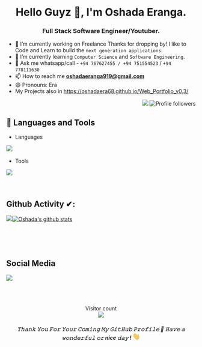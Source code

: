 <h1 align="center">Hello Guyz 👋, I'm Oshada Eranga.</h1>
<h3 align="center">Full Stack Software Engineer/Youtuber.</h3>

- 🔭 I’m currently working on Freelance Thanks for dropping by! I like to Code and Learn to build the `next generation applications`.
- 🌱 I’m currently learning `Computer Science` and `Software Engineering`.
- 💬 Ask me whatsapp/call - `+94 767627455 / +94 751554523` / `+94 778111630`
- 📫 How to reach me **oshadaeranga919@gmail.com** 
- 😄 Pronouns: Era
- My Projects also in https://oshadaera68.github.io/Web_Portfolio_v0.3/

<p align="Right">
<img src="https://img.shields.io/static/v1?label=Sponsor&message=%E2%9D%A4&logo=GitHub&link=%3Curl%3E&color=f88379">
<img alt="Profile followers" src="https://img.shields.io/github/followers/oshadaera68">
</p>

## 🔗  Languages and Tools
- Languages
<p align="left">
  <a href="https://skillicons.dev">
    <img src="https://skillicons.dev/icons?i=bootstrap,express,html,js,css,tailwind,ts,hibernate,java,jquery,mongodb,mysql,nodejs,react,py,spring,maven,materialui,firebase" />
  </a>
</p>

- Tools
<p align="left">
  <a href="https://skillicons.dev">
    <img src="https://skillicons.dev/icons?i=git,powershell,figma,linux,idea,ps,vscode,androidstudio,bash,eclipse,postman" />
  </a>
</p>
<br/>

## Github Activity ✔:

<a href="https://github.com/oshadaera68">
  <img align="left" src="https://github-readme-stats.vercel.app/api/top-langs/?username=oshadaera68&theme=tokyonight" />
  </a>

<a href="https://github.com/oshadaera68">
 <img align="center" src="https://github-readme-stats.vercel.app/api?username=oshadaera68&show_icons=true&theme=tokyonight&line_height=27" alt="Oshada's github stats"/>
</a>

<br/>
<br/>
<br/>
<br/>
<br/>

## Social Media
<p align="left">
  <a href="https://skillicons.dev">
    <img src="https://skillicons.dev/icons?i=github,linkedin,instagram,twitter,stackoverflow" />
  </a>
</p>
</p>

<br/>
<br/>

<p align="center"> 
  Visitor count<br>
  <img src="https://profile-counter.glitch.me/oshadaera68/count.svg" />
</p>

<h5 align="center">
𝚃𝚑𝚊𝚗𝚔 𝚈𝚘𝚞 𝙵𝚘𝚛 𝚈𝚘𝚞𝚛 𝙲𝚘𝚖𝚒𝚗𝚐 𝙼𝚢 𝙶𝚒𝚝𝙷𝚞𝚋 𝙿𝚛𝚘𝚏𝚒𝚕𝚎 🤝
𝙷𝚊𝚟𝚎 𝚊 𝚠𝚘𝚗𝚍𝚎𝚛𝚏𝚞𝚕 𝚘𝚛 nice 𝚍𝚊𝚢 ! 
<img src="https://github.com/NimeshPiyumantha/red-alpha/blob/main/Hi.gif" width="20px">
</h5>
